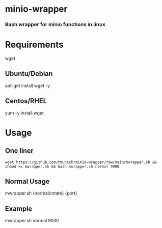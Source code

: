 # minio-wrapper


### Bash wrapper for minio functions in linux


# Requirements
wget


## Ubuntu/Debian
apt-get install wget -y


## Centos/RHEL
yum -y install wget

# Usage

## One liner
`wget https://github.com/tmunsch/minio-wrapper/raw/main/mwrapper.sh && chmod +x mwrapper.sh && bash mwrapper.sh normal 9000`

## Normal Usage

mwrapper.sh {normal/rotate} {port}

## Example
mwrapper.sh normal 9000

